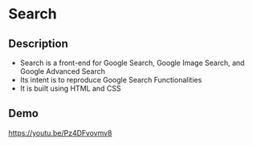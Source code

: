# Search

## Description
* Search is a front-end for Google Search, Google Image Search, and Google Advanced Search
* Its intent is to reproduce Google Search Functionalities
* It is built using HTML and CSS

## Demo
https://youtu.be/Pz4DFvovmv8